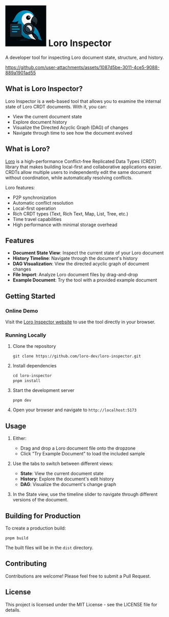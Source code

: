 # ![](./public/icon.png) Loro Inspector

A developer tool for inspecting Loro document state, structure, and history.

https://github.com/user-attachments/assets/1087d5be-3011-4ce5-9088-889a1901ad55

## What is Loro Inspector?

Loro Inspector is a web-based tool that allows you to examine the internal state
of Loro CRDT documents. With it, you can:

- View the current document state
- Explore document history
- Visualize the Directed Acyclic Graph (DAG) of changes
- Navigate through time to see how the document evolved

## What is Loro?

[Loro](https://loro.dev/) is a high-performance Conflict-free Replicated Data
Types (CRDT) library that makes building local-first and collaborative
applications easier. CRDTs allow multiple users to independently edit the same
document without coordination, while automatically resolving conflicts.

Loro features:

- P2P synchronization
- Automatic conflict resolution
- Local-first operation
- Rich CRDT types (Text, Rich Text, Map, List, Tree, etc.)
- Time travel capabilities
- High performance with minimal storage overhead

## Features

- **Document State View**: Inspect the current state of your Loro document
- **History Timeline**: Navigate through the document's history
- **DAG Visualization**: View the directed acyclic graph of document changes
- **File Import**: Analyze Loro document files by drag-and-drop
- **Example Document**: Try the tool with a provided example document

## Getting Started

### Online Demo

Visit the [Loro Inspector website](https://inspector.loro.dev/) to use the tool
directly in your browser.

### Running Locally

1. Clone the repository
   ```
   git clone https://github.com/loro-dev/loro-inspector.git
   ```

2. Install dependencies
   ```
   cd loro-inspector
   pnpm install
   ```

3. Start the development server
   ```
   pnpm dev
   ```

4. Open your browser and navigate to `http://localhost:5173`

## Usage

1. Either:
   - Drag and drop a Loro document file onto the dropzone
   - Click "Try Example Document" to load the included sample

2. Use the tabs to switch between different views:
   - **State**: View the current document state
   - **History**: Explore the document's edit history
   - **DAG**: Visualize the document's change graph

3. In the State view, use the timeline slider to navigate through different
   versions of the document.

## Building for Production

To create a production build:

```
pnpm build
```

The built files will be in the `dist` directory.

## Contributing

Contributions are welcome! Please feel free to submit a Pull Request.

## License

This project is licensed under the MIT License - see the LICENSE file for
details.
